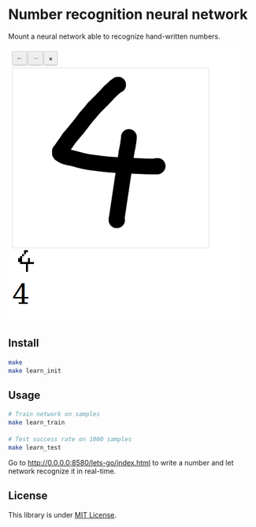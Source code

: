 Number recognition neural network
=================================

Mount a neural network able to recognize hand-written numbers.

![Screenshot](screenshot.png)


## Install

``` bash
make
make learn_init
```


## Usage

``` bash
# Train network on samples
make learn_train

# Test success rate on 1000 samples
make learn_test
```

Go to http://0.0.0.0:8580/lets-go/index.html to write a number
and let network recognize it in real-time.


## License

This library is under [MIT License](LICENSE).
